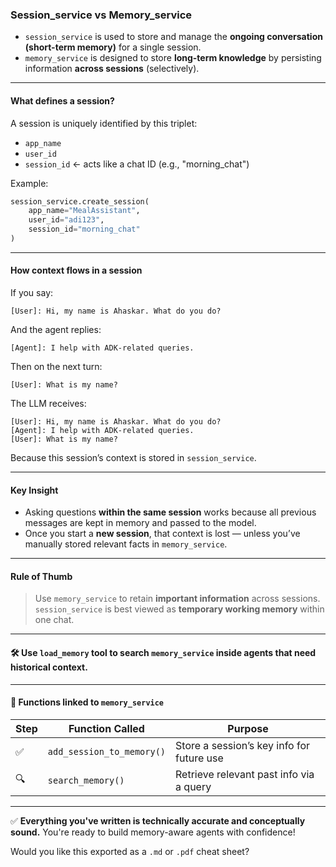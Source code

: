### **Session_service vs Memory_service**

- `session_service` is used to store and manage the **ongoing conversation (short-term memory)** for a single session.
- `memory_service` is designed to store **long-term knowledge** by persisting information **across sessions** (selectively).

---

#### **What defines a session?**

A session is uniquely identified by this triplet:

- `app_name`
- `user_id`
- `session_id` ← acts like a chat ID (e.g., "morning_chat")

Example:

```python
session_service.create_session(
    app_name="MealAssistant",
    user_id="adi123",
    session_id="morning_chat"
)
```

---

#### **How context flows in a session**

If you say:

```text
[User]: Hi, my name is Ahaskar. What do you do?
```

And the agent replies:

```text
[Agent]: I help with ADK-related queries.
```

Then on the next turn:

```text
[User]: What is my name?
```

The LLM receives:

```text
[User]: Hi, my name is Ahaskar. What do you do?
[Agent]: I help with ADK-related queries.
[User]: What is my name?
```

Because this session’s context is stored in `session_service`.

---

#### **Key Insight**

- Asking questions **within the same session** works because all previous messages are kept in memory and passed to the model.
- Once you start a **new session**, that context is lost — unless you’ve manually stored relevant facts in `memory_service`.

---

#### **Rule of Thumb**

> Use `memory_service` to retain **important information** across sessions.
> `session_service` is best viewed as **temporary working memory** within one chat.

---

#### 🛠️ **Use `load_memory` tool** to search `memory_service` inside agents that need historical context.

---

#### 🔧 **Functions linked to `memory_service`**

| Step | Function Called           | Purpose                                   |
| ---- | ------------------------- | ----------------------------------------- |
| ✅   | `add_session_to_memory()` | Store a session’s key info for future use |
| 🔍   | `search_memory()`         | Retrieve relevant past info via a query   |

---

✅ **Everything you've written is technically accurate and conceptually sound.**
You're ready to build memory-aware agents with confidence!

Would you like this exported as a `.md` or `.pdf` cheat sheet?
